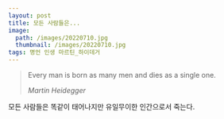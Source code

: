 ```yaml
---
layout: post
title: 모든 사람들은...
image:
  path: /images/20220710.jpg
  thumbnail: /images/20220710.jpg
tags: 명언 인생 마르틴_하이데거
---
```


> Every man is born as many men and dies as a single one.
> 
> <cite>Martin Heidegger</cite>

모든 사람들은 똑같이 태어나지만 유일무이한 인간으로서 죽는다.